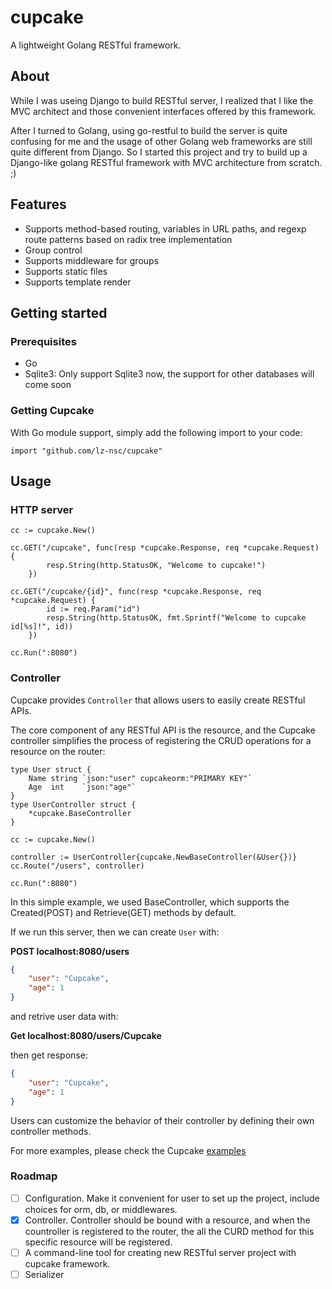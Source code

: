 # cupcake
A lightweight Golang RESTful framework.

## About
While I was useing Django to build RESTful server, I realized that I like the MVC architect and those convenient interfaces offered by this framework.

After I turned to Golang, using go-restful to build the server is quite confusing for me and the usage of other Golang web frameworks are still quite different from Django. So I started this project and try to build up a Django-like golang RESTful framework with MVC architecture from scratch. ;)

## Features
* Supports method-based routing, variables in URL paths, and regexp route patterns based on radix tree implementation
* Group control
* Supports middleware for groups
* Supports static files
* Supports template render

## Getting started

### Prerequisites
* Go
* Sqlite3: Only support Sqlite3 now, the support for other databases will come soon

### Getting Cupcake

With Go module support, simply add the following import to your code:
```
import "github.com/lz-nsc/cupcake"
```

## Usage

### HTTP server
```
cc := cupcake.New()

cc.GET("/cupcake", func(resp *cupcake.Response, req *cupcake.Request) {
		resp.String(http.StatusOK, "Welcome to cupcake!")
	})

cc.GET("/cupcake/{id}", func(resp *cupcake.Response, req *cupcake.Request) {
		id := req.Param("id")
		resp.String(http.StatusOK, fmt.Sprintf("Welcome to cupcake id[%s]!", id))
	})

cc.Run(":8080")
```
### Controller

Cupcake provides `Controller` that allows users to easily create RESTful APIs. 

The core component of any RESTful API is the resource, and the Cupcake controller simplifies the process of registering the CRUD operations for a resource on the router:
```
type User struct {
	Name string `json:"user" cupcakeorm:"PRIMARY KEY"`
	Age  int    `json:"age"`
}
type UserController struct {
	*cupcake.BaseController
}

cc := cupcake.New()

controller := UserController{cupcake.NewBaseController(&User{})}
cc.Route("/users", controller)

cc.Run(":8080")
```

In this simple example, we used BaseController, which supports the Created(POST) and Retrieve(GET) methods by default. 

If we run this server, then we can create `User` with:

**POST localhost:8080/users**

```json
{
	"user": "Cupcake",
	"age": 1
}
```

and retrive user data with:

**Get localhost:8080/users/Cupcake**

then get response:

```json
{
	"user": "Cupcake",
	"age": 1
}
```

Users can customize the behavior of their controller by defining their own controller methods.

For more examples, please check the Cupcake [examples](https://github.com/lz-nsc/cupcake/tree/master/examples)

### Roadmap
- [ ] Configuration. Make it convenient for user to set up the project, include choices for orm, db, or middlewares.
- [X] Controller. Controller should be bound with a resource, and when the countroller is registered to the router, the all the CURD method for this specific resource will be registered.
- [ ] A command-line tool for creating new RESTful server project with cupcake framework.
- [ ] Serializer